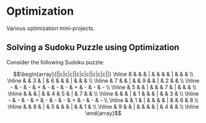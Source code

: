 # Optimization
Various optimization mini-projects.


## Solving a Sudoku Puzzle using Optimization

Consider the following Sudoku puzzle:

$$\begin{array}{||c|c|c||c|c|c||c|c|c||}
\hline 8 & & & | & & & & | & & & \\
\hline  & & 3 & | & 6 & & & | & & & \\
\hline  & 7 & & | & & 9 & & | & 2 & & \\
\hline - & - & - & + & - & - & - & + & - & - & - \\
\hline  & 5 &  & | &  &  & 7 & | &  &  &  \\
\hline  &  &  & | &  & 4 & 5 & | & 7 &  &  \\
\hline  &  &  & | & 1 &  &  & | &  & 3 &  \\
\hline - & - & - & + & - & - & - & + & - & - & - \\
\hline  &  & 1 & | &  &  &  & | &  & 6 & 8 \\
\hline  &  & 8 & | & 5 &  &  & | &  & 1 &  \\
\hline  & 9 &  & | &  &  &  & | & 4 &  &  \\
\hline
\end{array}$$

